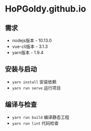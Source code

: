# HoPGoldy.github.io

## 需求

* nodejs版本 - 10.13.0
* vue-cli版本 - 3.1.3
* yarn版本 - 1.9.4

## 安装与启动

* ```yarn install``` 安装依赖
* ```yarn run serve``` 运行项目

## 编译与检查

* ```yarn run build``` 编译静态工程
* ```yarn run lint``` 代码检查